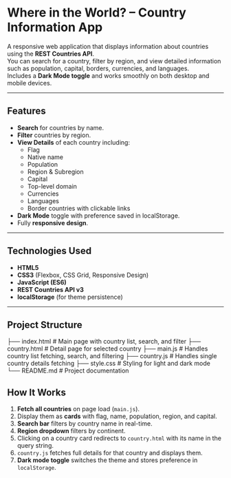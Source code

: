 #  Where in the World? – Country Information App

A responsive web application that displays information about countries using the **REST Countries API**.  
You can search for a country, filter by region, and view detailed information such as population, capital, borders, currencies, and languages.  
Includes a **Dark Mode toggle** and works smoothly on both desktop and mobile devices.

---

##  Features
- **Search** for countries by name.
- **Filter** countries by region.
- **View Details** of each country including:
  - Flag
  - Native name
  - Population
  - Region & Subregion
  - Capital
  - Top-level domain
  - Currencies
  - Languages
  - Border countries with clickable links
- **Dark Mode** toggle with preference saved in localStorage.
- Fully **responsive design**.

---

##  Technologies Used
- **HTML5**
- **CSS3** (Flexbox, CSS Grid, Responsive Design)
- **JavaScript (ES6)**
- **REST Countries API v3**
- **localStorage** (for theme persistence)

---

##  Project Structure
├── index.html # Main page with country list, search, and filter
├── country.html # Detail page for selected country
├── main.js # Handles country list fetching, search, and filtering
├── country.js # Handles single country details fetching
├── style.css # Styling for light and dark mode
└── README.md # Project documentation



##  How It Works
1. **Fetch all countries** on page load (`main.js`).
2. Display them as **cards** with flag, name, population, region, and capital.
3. **Search bar** filters by country name in real-time.
4. **Region dropdown** filters by continent.
5. Clicking on a country card redirects to `country.html` with its name in the query string.
6. `country.js` fetches full details for that country and displays them.
7. **Dark mode toggle** switches the theme and stores preference in `localStorage`.


